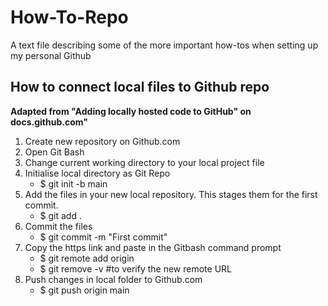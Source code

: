 # How-To-Repo
A text file describing some of the more important how-tos when setting up my personal Github

## How to connect local files to Github repo
**Adapted from "Adding locally hosted code to GitHub" on docs.github.com"**

1. Create new repository on Github.com
2. Open Git Bash
3. Change current working directory to your local project file
4. Initialise local directory as Git Repo 
    - $ git init -b main
5. Add the files in your new local repository. This stages them for the first commit.
    - $ git add .
6. Commit the files
    - $ git commit -m "First commit"
7. Copy the https link and paste in the Gitbash command prompt
    - $ git remote add origin  <https remote url>
    - $ git remove -v #to verify the new remote URL
8. Push changes in local folder to Github.com
    - $ git push origin main
